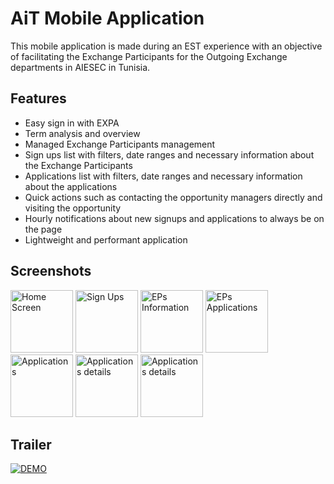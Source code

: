 
# AiT Mobile Application

This mobile application is made during an EST experience with an objective of facilitating the Exchange Participants for the Outgoing Exchange departments in AIESEC in Tunisia.




## Features

- Easy sign in with EXPA
- Term analysis and overview
- Managed Exchange Participants management
- Sign ups list with filters, date ranges and necessary information about the Exchange Participants
- Applications list with filters, date ranges and necessary information about the applications
- Quick actions such as contacting the opportunity managers directly and visiting the opportunity
- Hourly notifications about new signups and applications to always be on the page
- Lightweight and performant application


## Screenshots

<img src="https://github.com/user-attachments/assets/6597efa1-c1e3-45ba-bf9e-1bf67e62d6dc" alt="Home Screen" width="100">
<img src="https://github.com/user-attachments/assets/b24fd306-ba4c-4602-8f19-dd59ac1e59a2" alt="Sign Ups" width="100">
<img src="https://github.com/user-attachments/assets/f98da696-e55a-40e0-aa87-b9a1c6bf624d" alt="EPs Information" width="100">
<img src="https://github.com/user-attachments/assets/8c9ccd8c-6889-4079-98b6-0e4b17448f72" alt="EPs Applications" width="100">
<img src="https://github.com/user-attachments/assets/1071c641-539e-4fd7-8fc2-d879ae6c6e2b" alt="Applications" width="100">
<img src="https://github.com/user-attachments/assets/62ba7f80-8586-410b-ac75-d32a2280b7b3" alt="Applications details" width="100">
<img src="https://github.com/user-attachments/assets/606fc8eb-e951-44a5-b982-9908ee330a87" alt="Applications details" width="100">


## Trailer

[![DEMO](https://i.imgur.com/G4lXULX.png)](https://drive.google.com/file/d/1cuLbKlnfYUkbW3MdWJPQFmVnhJqoCbJ8/view?usp=drive_link)

